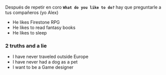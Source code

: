 Después de repetir en coro **`What do you like to do?`** hay que preguntarle a tus compañeros (yo Alex)
- He likes Firestone RPG
- He likes to read fantasy books
- He likes to sleep



### 2 truths and a lie
- I have never traveled outside Europe
- I have never had a dog as a pet
- I want to be a Game designer